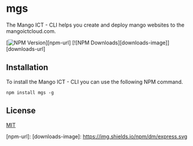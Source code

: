 # mgs
The Mango ICT - CLI helps you create and deploy mango websites to the mangoictcloud.com.

[![NPM Version][npm-image]][npm-url]
[![NPM Downloads][downloads-image]][downloads-url]
  
## Installation
To install the Mango ICT - CLI you can use the following NPM command.

```
npm install mgs -g
```

## License

  [MIT](LICENSE)
  
[npm-image]: https://img.shields.io/npm/v/express.svg
[npm-url]: [downloads-image]: https://img.shields.io/npm/dm/express.svg
